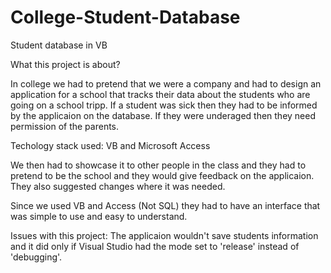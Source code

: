 # College-Student-Database
Student database in VB

What this project is about?

In college we had to pretend that we were a company and had to design an application for a school that tracks their data about the students who are going on a school tripp.
If a student was sick then they had to be informed by the applicaion on the database. If they were underaged then they need permission of the parents.

Techology stack used:
VB and Microsoft Access

We then had to showcase it to other people in the class and they had to pretend to be the school and they would give feedback on the applicaion. They also suggested changes where it was needed.

Since we used VB and Access (Not SQL) they had to have an interface that was simple to use and easy to understand. 

Issues with this project:
The applicaion wouldn't save students information and it did only if Visual Studio had the mode set to 'release' instead of 'debugging'.
